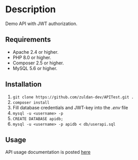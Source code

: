 # Description 
Demo API with JWT authorization.
## Requirements
* Apache 2.4 or higher.
* PHP 8.0 or higher.
* Composer 2.5 or higher.
* MySQL 5.6 or higher.
## Installation
1. `git clone https://github.com/zuldan-dev/APITest.git .`
2. `composer install`
3. Fill database credentials and JWT-key into the *.env* file
4. `mysql -u <username> -p`
5. `CREATE DATABASE apidb;`
6. `mysql -u <username> -p apidb < db/userapi.sql `
## Usage
API usage documentation is posted [here](https://documenter.getpostman.com/view/13008132/2s93Y3tfJ9)
